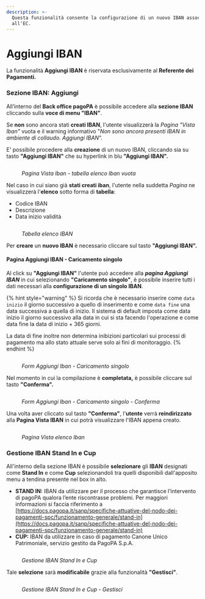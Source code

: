 ```yaml
---
description: >-
  Questa funzionalità consente la configurazione di un nuovo IBAN associato
  all'EC.
---
```


# Aggiungi IBAN

La funzionalità **Aggiungi IBAN** è riservata esclusivamente al **Referente dei Pagamenti.**

### **Sezione IBAN: Aggiungi**

All’interno del **Back office pagoPA** è possibile accedere alla **sezione IBAN** cliccando sulla **voce di menu "IBAN"**.

Se **non** sono ancora stati **creati IBAN**, l'utente visualizzerà la _Pagina "Vista Iban"_ vuota e il warning informativo "_Non sono ancora presenti IBAN in ambiente di collaudo. Aggiungi IBAN_".&#x20;

E' possibile procedere alla **creazione** di un nuovo IBAN, cliccando sia su tasto **"Aggiungi IBAN"** che su hyperlink in blu **"Aggiungi IBAN".**

<figure><img src="../../../.gitbook/assets/image (187).png" alt=""><figcaption><p><em>Pagina Vista Iban - tabella elenco Iban vuota</em></p></figcaption></figure>

Nel caso in cui siano già **stati creati iban**, l'utente nella suddetta _Pagina_ ne visualizzerà l'**elenco** sotto forma di **tabella**:

* Codice IBAN
* Descrizione
* Data inizio validità

<figure><img src="../../../.gitbook/assets/image (48).png" alt=""><figcaption><p><em>Tabella elenco IBAN</em></p></figcaption></figure>

Per **creare** un **nuovo IBAN** è necessario cliccare sul tasto  **"Aggiungi IBAN".**

#### **Pagina Aggiungi IBAN - Caricamento singolo**

Al click su **"Aggiungi IBAN"** l'utente può accedere alla _**pagina Aggiungi IBAN**_ in cui selezionando **"Caricamento singolo"**, è possibile inserire tutti i dati necessari alla **configurazione di un singolo IBAN**.

{% hint style="warning" %}
Si ricorda che è necessario inserire come `data inizio` il giorno successivo a quello di inserimento e come `data fine` una data successiva a quella di inizio. Il sistema di default imposta come data inizio il giorno successivo alla data in cui si sta facendo l'operazione e come data fine la data di inizio + 365 giorni.



La data di fine inoltre non determina inibizioni particolari sui processi di pagamento ma allo stato attuale serve solo ai fini di monitoraggio.
{% endhint %}

<figure><img src="../../../.gitbook/assets/image (188).png" alt=""><figcaption><p><em>Form Aggiungi Iban - Caricamento singolo</em></p></figcaption></figure>

&#x20;Nel momento in cui la compilazione è **completata,** è possibile cliccare sul tasto **"Conferma".**

<figure><img src="../../../.gitbook/assets/image (189).png" alt=""><figcaption><p><em>Form Aggiungi Iban - Caricamento singolo - Conferma</em></p></figcaption></figure>

Una volta aver cliccato sul tasto **"Conferma"**, l'**utente** verrà **reindirizzato** alla **Pagina Vista IBAN** in cui potrà visualizzare l'IBAN appena creato.&#x20;

<figure><img src="../../../.gitbook/assets/image (190).png" alt=""><figcaption><p><em>Pagina Vista elenco Iban</em></p></figcaption></figure>

### **Gestione IBAN Stand In e Cup**

All'interno della sezione IBAN è possibile **selezionare** gli **IBAN** designati come **Stand In** e come **Cup** selezionandoli tra quelli disponibili dall'apposito menu a tendina presente nel box in alto.

* **STAND IN:** IBAN da utilizzare per il processo che garantisce l’intervento di pagoPA qualora l’ente riscontrasse problemi. Per maggiori informazioni si faccia riferimento a [https://docs.pagopa.it/sanp/specifiche-attuative-del-nodo-dei-pagamenti-spc/funzionamento-generale/stand-in](https://docs.pagopa.it/sanp/specifiche-attuative-del-nodo-dei-pagamenti-spc/funzionamento-generale/stand-in)
* **CUP:** IBAN da utilizzare in caso di pagamento Canone Unico Patrimoniale, servizio gestito da PagoPA S.p.A.

<figure><img src="../../../.gitbook/assets/image (6) (1).png" alt=""><figcaption><p><em>Gestione IBAN Stand In e Cup</em></p></figcaption></figure>

Tale **selezione** sarà **modificabile** grazie alla funzionalità **"Gestisci"**.

<figure><img src="../../../.gitbook/assets/image (7) (1).png" alt=""><figcaption><p><em>Gestione IBAN Stand In e Cup - Gestisci</em></p></figcaption></figure>





